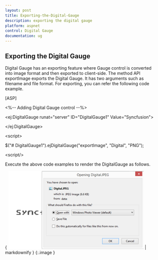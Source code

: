 ```yaml
---
layout: post
title: Exporting-the-Digital-Gauge
description: exporting the digital gauge
platform: aspnet
control: Digital Gauge
documentation: ug
---
```


## Exporting the Digital Gauge

Digital Gauge has an exporting feature where Gauge control is converted into image format and then exported to client-side. The method API exportImage exports the Digital Gauge. It has two arguments such as filename and file format. For exporting, you can refer the following code example.









[ASP]

&lt;%-- Adding Digital Gauge control --%&gt;

&lt;ej:DigitalGauge runat="server" ID="DigitalGauge1" Value="Syncfusion"&gt;



&lt;/ej:DigitalGauge&gt;

&lt;script&gt;

$("# DigitalGauge1").ejDigitalGauge("exportImage", "Digital", "PNG");

&lt;script/&gt;



Execute the above code examples to render the DigitalGauge as follows.



{ ![](Exporting-the-Digital-Gauge_images/Exporting-the-Digital-Gauge_img1.png) | markdownify }
{:.image }


